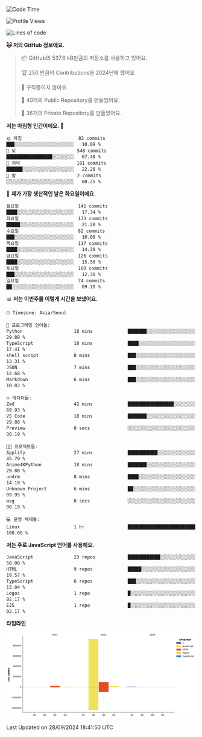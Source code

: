 <!--START_SECTION:waka-->
![Code Time](http://img.shields.io/badge/Code%20Time-90%20hrs%2051%20mins-blue)

![Profile Views](http://img.shields.io/badge/Profile%20Views-0-blue)

![Lines of code](https://img.shields.io/badge/%EC%A0%80%EB%8A%94%20%EC%97%AC%ED%83%9C%EA%B9%8C%EC%A7%80%20-1.1%20million%20%EC%A4%84%EC%9D%98%20%EC%BD%94%EB%93%9C%EB%A5%BC%20%EC%9E%91%EC%84%B1%ED%96%88%EC%96%B4%EC%9A%94.-blue)

**🐱 저의 GitHub 정보에요.** 

> 📦 GitHub의 537.6 kB만큼의 저장소를 사용하고 있어요. 
 > 
> 🏆 250 만큼의 Contributions을 2024년에 했어요
 > 
> 🚫 구직중이지 않아요.
 > 
> 📜 40개의 Public Repository를 만들었어요. 
 > 
> 🔑 36개의 Private Repository를 만들었어요. 
 > 
**저는 아침형 인간이에요. 🐤** 

```text
🌞 아침                     82 commits          ███░░░░░░░░░░░░░░░░░░░░░░   10.09 % 
🌆 낮　                     548 commits         █████████████████░░░░░░░░   67.40 % 
🌃 저녁                     181 commits         ██████░░░░░░░░░░░░░░░░░░░   22.26 % 
🌙 밤　                     2 commits           ░░░░░░░░░░░░░░░░░░░░░░░░░   00.25 % 
```
📅 **제가 가장 생산적인 날은 화요일이에요.** 

```text
월요일                      141 commits         ████░░░░░░░░░░░░░░░░░░░░░   17.34 % 
화요일                      173 commits         █████░░░░░░░░░░░░░░░░░░░░   21.28 % 
수요일                      82 commits          ███░░░░░░░░░░░░░░░░░░░░░░   10.09 % 
목요일                      117 commits         ████░░░░░░░░░░░░░░░░░░░░░   14.39 % 
금요일                      126 commits         ████░░░░░░░░░░░░░░░░░░░░░   15.50 % 
토요일                      100 commits         ███░░░░░░░░░░░░░░░░░░░░░░   12.30 % 
일요일                      74 commits          ██░░░░░░░░░░░░░░░░░░░░░░░   09.10 % 
```


📊 **저는 이번주를 이렇게 시간을 보냈어요.** 

```text
🕑︎ Timezone: Asia/Seoul

💬 프로그래밍 언어들: 
Python                   18 mins             ███████░░░░░░░░░░░░░░░░░░   29.88 % 
TypeScript               10 mins             ████░░░░░░░░░░░░░░░░░░░░░   17.41 % 
shell script             8 mins              ███░░░░░░░░░░░░░░░░░░░░░░   13.31 % 
JSON                     7 mins              ███░░░░░░░░░░░░░░░░░░░░░░   12.68 % 
Markdown                 6 mins              ███░░░░░░░░░░░░░░░░░░░░░░   10.83 % 

🔥 에디터들: 
Zed                      42 mins             █████████████████░░░░░░░░   69.93 % 
VS Code                  18 mins             ███████░░░░░░░░░░░░░░░░░░   29.88 % 
Preview                  0 secs              ░░░░░░░░░░░░░░░░░░░░░░░░░   00.19 % 

🐱‍💻 프로젝트들: 
Applify                  27 mins             ███████████░░░░░░░░░░░░░░   45.79 % 
Anime4KPython            18 mins             ███████░░░░░░░░░░░░░░░░░░   29.88 % 
undrm                    8 mins              ████░░░░░░░░░░░░░░░░░░░░░   14.19 % 
Unknown Project          6 mins              ██░░░░░░░░░░░░░░░░░░░░░░░   09.95 % 
wvg                      0 secs              ░░░░░░░░░░░░░░░░░░░░░░░░░   00.19 % 

💻 운영 체제들: 
Linux                    1 hr                █████████████████████████   100.00 % 
```

**저는 주로 JavaScript 언어를 사용해요.** 

```text
JavaScript               23 repos            ████████████░░░░░░░░░░░░░   50.00 % 
HTML                     9 repos             █████░░░░░░░░░░░░░░░░░░░░   19.57 % 
TypeScript               6 repos             ███░░░░░░░░░░░░░░░░░░░░░░   13.04 % 
Logos                    1 repo              █░░░░░░░░░░░░░░░░░░░░░░░░   02.17 % 
EJS                      1 repo              █░░░░░░░░░░░░░░░░░░░░░░░░   02.17 % 
```



**타임라인**

![Lines of Code chart](https://raw.githubusercontent.com/project-dy/project-dy/main/assets/bar_graph.png)


 Last Updated on 28/09/2024 18:41:50 UTC
<!--END_SECTION:waka-->
